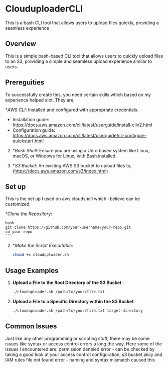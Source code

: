 # ClouduploaderCLI
This is a bash CLI tool that allows users to upload files quickly, providing a seamless experience


## Overview
This is a simple bash-based CLI tool that allows users to quickly upload files to an S3, providing a simple and seamless upload experience similar to users.

## Prereguities
 To successfully create this, you need certain skills which based on my experience helped alot. They are;

 **AWS CLI*: Installed and configured with appropriate credentials.
   - Installation guide: https://docs.aws.amazon.com/cli/latest/userguide/install-cliv2.html
   - Configuration guide: https://docs.aws.amazon.com/cli/latest/userguide/cli-configure-quickstart.html

2. **Bash Shell*: Ensure you are using a Unix-based system like Linux, macOS, or Windows for Linux, with Bash installed.

3. **S3 Bucket*: An existing AWS S3 bucket to upload files to, (https://docs.aws.amazon.com/s3/index.html)

## Set up
This is the set up I used on aws cloudshell which i believe can be customized;

**Clone the Repository*:

    bash
    git clone https://github.com/your-username/your-repo.git
    cd your-repo
    ```

2. **Make the Script Executable*:

    ```bash
    chmod +x clouduploader.sh
    ```

## Usage Examples

1. **Upload a File to the Root Directory of the S3 Bucket**:

    ```bash
    ./clouduploader.sh /path/to/your/file.txt
    ```

2. **Upload a File to a Specific Directory within the S3 Bucket**:

    ```bash
    ./clouduploader.sh /path/to/your/file.txt target-directory

  ## Common Issues
  Just like any other programming or scripting stuff, there may be some issues like syntax or access control errors a long the way. Here some of the issues I encountered are:
  permission deneied error - can be checked by taking a good look at your access control configuration, s3 bucket plicy and IAM rules
  file not found error - naming and syntax mismatch caused this
